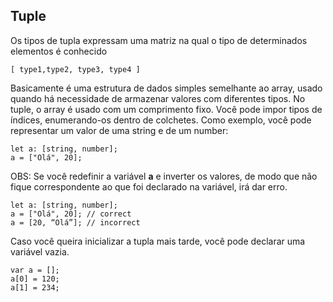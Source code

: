 ## Tuple

Os tipos de tupla expressam uma matriz na qual o tipo de determinados elementos é conhecido

```
[ type1,type2, type3, type4 ]
```

Basicamente é uma estrutura de dados simples semelhante ao array, usado quando há necessidade de armazenar valores com diferentes tipos. No tuple, o array é usado com um comprimento fixo. Você pode impor tipos de índices, enumerando-os dentro de colchetes. Como exemplo, você pode representar um valor de uma string e de um number:

```
let a: [string, number]; 
a = ["Olá", 20];
```


OBS: Se você redefinir a variável **a** e inverter os valores, de modo que não fique correspondente ao que foi declarado na variável, irá dar erro.

```
let a: [string, number]; 
a = ["Olá", 20]; // correct
a = [20, “Olá”]; // incorrect 
```

Caso você queira inicializar a tupla mais tarde, você pode declarar uma variável vazia.

```
var a = []; 
a[0] = 120; 
a[1] = 234;
```
